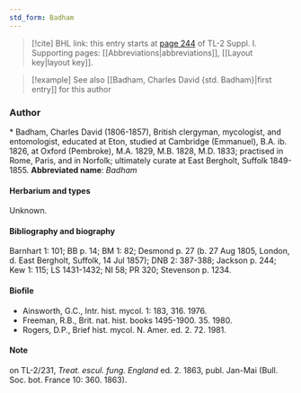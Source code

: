 ```yaml
---
std_form: Badham
---
```


> [!cite] BHL link: this entry starts at [page 244](https://www.biodiversitylibrary.org/page/33264971) of TL-2 Suppl. I.
> Supporting pages: [[Abbreviations|abbreviations]], [[Layout key|layout key]].

> [!example] See also [[Badham, Charles David {std. Badham}|first entry]] for this author

### Author

\* Badham, Charles David (1806-1857), British clergyman, mycologist, and entomologist, educated at Eton, studied at Cambridge (Emmanuel), B.A. ib. 1826, at Oxford (Pembroke), M.A. 1829, M.B. 1828, M.D. 1833; practised in Rome, Paris, and in Norfolk; ultimately curate at East Bergholt, Suffolk 1849-1855. 
**Abbreviated name**: *Badham*

#### Herbarium and types

Unknown.

#### Bibliography and biography

Barnhart 1: 101; BB p. 14; BM 1: 82; Desmond p. 27 (b. 27 Aug 1805, London, d. East Bergholt, Suffolk, 14 Jul 1857); DNB 2: 387-388; Jackson p. 244; Kew 1: 115; LS 1431-1432; NI 58; PR 320; Stevenson p. 1234.

#### Biofile

- Ainsworth, G.C., Intr. hist. mycol. 1: 183, 316. 1976.
- Freeman, R.B., Brit. nat. hist. books 1495-1900. 35. 1980.
- Rogers, D.P., Brief hist. mycol. N. Amer. ed. 2. 72. 1981.

#### Note

on TL-2/231, *Treat. escul. fung. England* ed. 2. 1863, publ. Jan-Mai (Bull. Soc. bot. France 10: 360. 1863).

